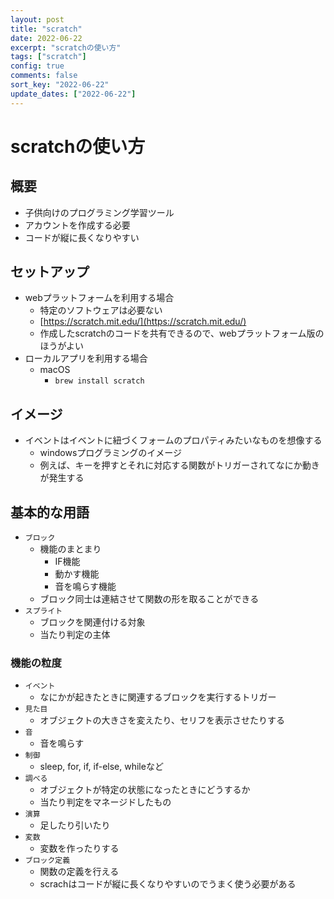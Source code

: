 ```yaml
---
layout: post
title: "scratch"
date: 2022-06-22
excerpt: "scratchの使い方"
tags: ["scratch"]
config: true
comments: false
sort_key: "2022-06-22"
update_dates: ["2022-06-22"]
---
```


# scratchの使い方

## 概要
 - 子供向けのプログラミング学習ツール
 - アカウントを作成する必要
 - コードが縦に長くなりやすい

## セットアップ
 - webプラットフォームを利用する場合
   - 特定のソフトウェアは必要ない
   - [https://scratch.mit.edu/](https://scratch.mit.edu/)
   - 作成したscratchのコードを共有できるので、webプラットフォーム版のほうがよい
 - ローカルアプリを利用する場合
   - macOS
     - `brew install scratch`

## イメージ
 - イベントはイベントに紐づくフォームのプロパティみたいなものを想像する
   - windowsプログラミングのイメージ
   - 例えば、キーを押すとそれに対応する関数がトリガーされてなにか動きが発生する

## 基本的な用語
 - `ブロック`
   - 機能のまとまり
     - IF機能
     - 動かす機能
     - 音を鳴らす機能
   - ブロック同士は連結させて関数の形を取ることができる
 - `スプライト`
   - ブロックを関連付ける対象
   - 当たり判定の主体

### 機能の粒度
 - `イベント`
   - なにかが起きたときに関連するブロックを実行するトリガー
 - `見た目`
   - オブジェクトの大きさを変えたり、セリフを表示させたりする
 - `音`
   - 音を鳴らす
 - `制御`
   - sleep, for, if, if-else, whileなど
 - `調べる`
   - オブジェクトが特定の状態になったときにどうするか
   - 当たり判定をマネージドしたもの
 - `演算`
   - 足したり引いたり
 - `変数`
   - 変数を作ったりする
 - `ブロック定義`
   - 関数の定義を行える
   - scrachはコードが縦に長くなりやすいのでうまく使う必要がある

